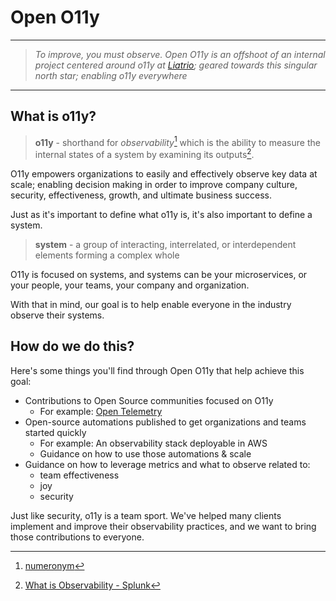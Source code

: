 # Open O11y

---

> *To improve, you must observe. Open O11y is an offshoot of an internal project centered around o11y at [Liatrio](liatrio.com); geared towards this singular north star; enabling o11y everywhere*

---

## **What is o11y?**

> **o11y** - shorthand for *observability*[^1]  which is the ability to measure the
> internal states of a system by examining its outputs[^2].

O11y empowers organizations to easily and effectively observe key data at scale;
enabling decision making in order to improve company culture, security, effectiveness,
growth, and ultimate business success.

Just as it's important to define what o11y is, it's also important to define a system.

> **system** - a group of interacting, interrelated, or interdependent elements
> forming a complex whole

O11y is focused on systems, and systems can be your microservices, or your people,
your teams, your company and organization.

With that in mind, our goal is to help enable everyone in the industry observe their systems.

## **How do we do this?**

Here's some things you'll find through Open O11y that help achieve this goal:

- Contributions to Open Source communities focused on O11y
  - For example: [Open Telemetry](opentelemetry.io)
- Open-source automations published to get organizations and teams started quickly
  - For example: An observability stack deployable in AWS
  - Guidance on how to use those automations & scale
- Guidance on how to leverage metrics and what to observe related to:
  - team effectiveness
  - joy
  - security

Just like security, o11y is a team sport. We've helped many clients implement
and improve their observability practices, and we want to bring those contributions
to everyone.

[^1]: [numeronym](https://en.wikipedia.org/wiki/Numeronym)

[^2]: [What is Observability - Splunk](https://www.splunk.com/en_us/data-insider/what-is-observability.html)
